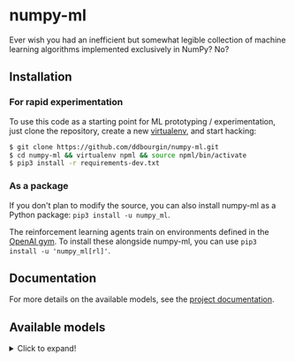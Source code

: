 # numpy-ml
Ever wish you had an inefficient but somewhat legible collection of machine
learning algorithms implemented exclusively in NumPy? No?

## Installation

### For rapid experimentation
To use this code as a starting point for ML prototyping / experimentation, just clone the repository, create a new [virtualenv](https://pypi.org/project/virtualenv/), and start hacking:

```sh
$ git clone https://github.com/ddbourgin/numpy-ml.git
$ cd numpy-ml && virtualenv npml && source npml/bin/activate
$ pip3 install -r requirements-dev.txt
```

### As a package
If you don't plan to modify the source, you can also install numpy-ml as a
Python package: `pip3 install -u numpy_ml`.

The reinforcement learning agents train on environments defined in the [OpenAI
gym](https://github.com/openai/gym). To install these alongside numpy-ml, you
can use `pip3 install -u 'numpy_ml[rl]'`.

## Documentation
For more details on the available models, see the [project documentation](https://numpy-ml.readthedocs.io/).

## Available models
<details>
  <summary>Click to expand!</summary>

1. **Gaussian mixture model**
    - EM training

2. **Hidden Markov model**
    - Viterbi decoding
    - Likelihood computation
    - MLE parameter estimation via Baum-Welch/forward-backward algorithm

3. **Latent Dirichlet allocation** (topic model)
    - Standard model with MLE parameter estimation via variational EM
    - Smoothed model with MAP parameter estimation via MCMC

4. **Neural networks**
    * Layers / Layer-wise ops
        - Add
        - Flatten
        - Multiply
        - Softmax
        - Fully-connected/Dense
        - Sparse evolutionary connections
        - LSTM
        - Elman-style RNN
        - Max + average pooling
        - Dot-product attention
        - Embedding layer
        - Restricted Boltzmann machine (w. CD-n training)
        - 2D deconvolution (w. padding and stride)
        - 2D convolution (w. padding, dilation, and stride)
        - 1D convolution (w. padding, dilation, stride, and causality)
    * Modules
        - Bidirectional LSTM
        - ResNet-style residual blocks (identity and convolution)
        - WaveNet-style residual blocks with dilated causal convolutions
        - Transformer-style multi-headed scaled dot product attention
    * Regularizers
        - Dropout
    * Normalization
        - Batch normalization (spatial and temporal)
        - Layer normalization (spatial and temporal)
    * Optimizers
        - SGD w/ momentum
        - AdaGrad
        - RMSProp
        - Adam
    * Learning Rate Schedulers
        - Constant
        - Exponential
        - Noam/Transformer
        - Dlib scheduler
    * Weight Initializers
        - Glorot/Xavier uniform and normal
        - He/Kaiming uniform and normal
        - Standard and truncated normal
    * Losses
        - Cross entropy
        - Squared error
        - Bernoulli VAE loss
        - Wasserstein loss with gradient penalty
        - Noise contrastive estimation loss
    * Activations
        - ReLU
        - Tanh
        - Affine
        - Sigmoid
        - Leaky ReLU
        - ELU
        - SELU
        - GELU
        - Exponential
        - Hard Sigmoid
        - Softplus
    * Models
        - Bernoulli variational autoencoder
        - Wasserstein GAN with gradient penalty
        - word2vec encoder with skip-gram and CBOW architectures
    * Utilities
        - `col2im` (MATLAB port)
        - `im2col` (MATLAB port)
        - `conv1D`
        - `conv2D`
        - `deconv2D`
        - `minibatch`

5. **Tree-based models**
    - Decision trees (CART)
    - [Bagging] Random forests
    - [Boosting] Gradient-boosted decision trees

6. **Linear models**
    - Ridge regression
    - Logistic regression
    - Ordinary least squares
    - Weighted linear regression
    - Generalized linear model (log, logit, and identity link)
    - Gaussian naive Bayes classifier
    - Bayesian linear regression w/ conjugate priors
        - Unknown mean, known variance (Gaussian prior)
        - Unknown mean, unknown variance (Normal-Gamma / Normal-Inverse-Wishart prior)

7. **n-Gram sequence models**
    - Maximum likelihood scores
    - Additive/Lidstone smoothing
    - Simple Good-Turing smoothing

8. **Multi-armed bandit models**
    - UCB1
    - LinUCB
    - Epsilon-greedy
    - Thompson sampling w/ conjugate priors
        - Beta-Bernoulli sampler
    - LinUCB

8. **Reinforcement learning models**
    - Cross-entropy method agent
    - First visit on-policy Monte Carlo agent
    - Weighted incremental importance sampling Monte Carlo agent
    - Expected SARSA agent
    - TD-0 Q-learning agent
    - Dyna-Q / Dyna-Q+ with prioritized sweeping

9. **Nonparameteric models**
    - Nadaraya-Watson kernel regression
    - k-Nearest neighbors classification and regression
    - Gaussian process regression

10. **Matrix factorization**
    - Regularized alternating least-squares
    - Non-negative matrix factorization

11. **Preprocessing**
    - Discrete Fourier transform (1D signals)
    - Discrete cosine transform (type-II) (1D signals)
    - Bilinear interpolation (2D signals)
    - Nearest neighbor interpolation (1D and 2D signals)
    - Autocorrelation (1D signals)
    - Signal windowing
    - Text tokenization
    - Feature hashing
    - Feature standardization
    - One-hot encoding / decoding
    - Huffman coding / decoding
    - Byte pair encoding / decoding
    - Term frequency-inverse document frequency (TF-IDF) encoding
    - MFCC encoding

12. **Utilities**
    - Similarity kernels
    - Distance metrics
    - Priority queue
    - Ball tree
    - Discrete sampler
    - Graph processing and generators
</details>
